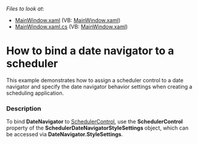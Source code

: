 <!-- default file list -->
*Files to look at*:

* [MainWindow.xaml](./CS/WpfApplication1/MainWindow.xaml) (VB: [MainWindow.xaml](./VB/WpfApplication1/MainWindow.xaml))
* [MainWindow.xaml.cs](./CS/WpfApplication1/MainWindow.xaml.cs) (VB: [MainWindow.xaml](./VB/WpfApplication1/MainWindow.xaml))
<!-- default file list end -->
# How to bind a date navigator to a scheduler


<p>This example demonstrates how to assign a scheduler control to a date navigator and specify the date navigator behavior settings when creating a scheduling application.</p>


<h3>Description</h3>

<p>To bind <strong>DateNavigator</strong> to <a href="http://documentation.devexpress.com/#WPF/clsDevExpressXpfSchedulerSchedulerControltopic"><u>SchedulerControl</u></a>, use the <strong>SchedulerControl</strong> property of the <strong>SchedulerDateNavigatorStyleSettings </strong>object, which can be accessed via <strong>DateNavigator</strong><strong>.StyleSettings</strong>.</p>

<br/>


